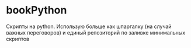 # bookPython

Скрипты на python. Использую больше как шпаргалку (на случай важных переговоров) и единый репозиторий по заливке минимальных скриптов
